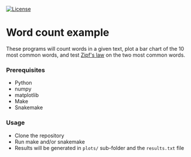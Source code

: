 [![License](https://img.shields.io/badge/license-%20MPL--v2.0-blue.svg)](../master/LICENSE)


# Word count example

These programs will count words in a given text, plot a bar chart of the 10 most common words, 
and test [Zipf's law](https://en.wikipedia.org/wiki/Zipf%27s_law) on the two most common words.

### Prerequisites

* Python 
* numpy
* matplotlib
* Make
* Snakemake

### Usage

* Clone the repository
* Run make and/or snakemake
* Results will be generated in `plots/` sub-folder and the `results.txt` file
 